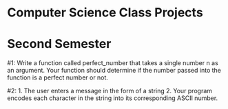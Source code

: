 # Computer Science Class Projects

# Second Semester
#1:  Write a function called perfect_number that takes a single number n as an argument. Your function should 
determine if the number passed into the function is a perfect number or not.

#2: 1. The user enters a message in the form of a string
2. Your program encodes each character in the string into its
corresponding ASCII number. 
